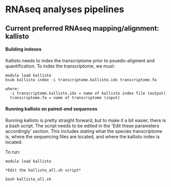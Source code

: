 # RNAseq analyses pipelines

## Current preferred RNAseq mapping/alignment: kallisto

#### Building indexes
Kallisto needs to index the transcriptome prior to psuedo-aligment and quantification.
To index the transcriptome, we must:
```
module load kallisto
bsub kallisto index -i transcriptome.kallisto.idx transcriptome.fa

where:
  -i transcriptome.kallisto.idx = name of kallisto index file (output)
  transcriptome.fa = name of transcriptome (input)
```

#### Running kallisto on paired-end sequences

Running kallisto is pretty straight forward, but to make it a bit easier, there is a bash script.  The script needs to be edited in the 'Edit these parameters accordingly' section.  This includes stating what the species transcriptome is, where the sequencing files are located, and where the kallisto index is located.

To run:
```
module load kallisto

*Edit the kallisto_all.sh script*

bash kallisto_all.sh
```
